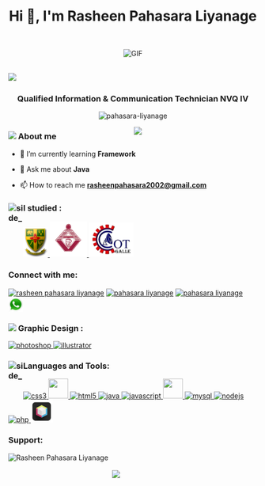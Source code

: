 
<h1 align="center">Hi 👋, I'm Rasheen Pahasara Liyanage</h1> 
<br>
<p align="center">  <img alt="GIF" src="https://i.pinimg.com/originals/9e/a7/2e/9ea72ef078139ced289852e8a4ea0c5c.gif" width = 200/> </p>

<br>
<img src="https://user-images.githubusercontent.com/73097560/115834477-dbab4500-a447-11eb-908a-139a6edaec5c.gif">         

<h3 align="center">Qualified Information & Communication Technician NVQ IV</h3>

<p align="center">  <img src="https://komarev.com/ghpvc/?username=pahasara-liyanage&label=Profile%20views&color=0e75b6&style=flat" alt="pahasara-liyanage" /> </p>

<picture> <img align="right" src="https://github.com/7oSkaaa/7oSkaaa/blob/main/Images/Right_Side.gif?raw=true" width = 250px></picture>
<h3><picture><img src = "https://github.com/7oSkaaa/7oSkaaa/blob/main/Images/about_me.gif?raw=true" width =30px></picture>  About me </h3>

- 🌱 I’m currently learning **Framework**

- 💬 Ask me about **Java**

- 📫 How to reach me **rasheenpahasara2002@gmail.com**

<h3 align="left"> 
<img align="left" width=30px height=40px alt="side_sticker" src="https://media.giphy.com/media/TEnXkcsHrP4YedChhA/giphy.gif" /> I studied :</h3>
<p align="left"> 
<a href="https://en.wikipedia.org/wiki/St._Aloysius%27_College,_Galle" target="_blank" rel="noreferrer"> <img src="https://github.com/Senuda-Adihetty/skill-icons/blob/main/Aloysius%20logoi.png" alt="Aloy" width="50" height="60"/> </a> <a href="https://course.vta.lk/" target="_blank" rel="noreferrer"> <img src="https://github.com/Senuda-Adihetty/skill-icons/blob/main/VTA.png" alt="VTA" width="75" height="72"/> </a> <a href="https://course.vta.lk/" target="_blank" rel="noreferrer"> <img src="https://github.com/Senuda-Adihetty/skill-icons/blob/main/COT%20Galle.png" alt="COT" width="90" height="70"/> </a>
</p>

<h3 align="left">Connect with me:</h3>
<p align="left">
<a href="https://linkedin.com/in/rasheen pahasara liyanage" target="blank"><img align="center" src="https://raw.githubusercontent.com/rahuldkjain/github-profile-readme-generator/master/src/images/icons/Social/linked-in-alt.svg" alt="rasheen pahasara liyanage" height="30" width="40" /></a>
<a href="https://fb.com/pahasara liyanage" target="blank"><img align="center" src="https://raw.githubusercontent.com/rahuldkjain/github-profile-readme-generator/master/src/images/icons/Social/facebook.svg" alt="pahasara liyanage" height="30" width="40" /></a>
<a href="https://instagram.com/pahasara liyanage" target="blank"><img align="center" src="https://raw.githubusercontent.com/rahuldkjain/github-profile-readme-generator/master/src/images/icons/Social/instagram.svg" alt="pahasara liyanage" height="30" width="40" /></a>
<a href="https://wa.me/94768401477" target="blank"><img align="center" src="https://github.com/Senuda-Adihetty/skill-icons/blob/main/icons/WhatsApp.png" alt="stylish_monster429" height="30" width="30" /></a>
</p>

<h3 align="left"><img src='https://github.com/7oSkaaa/7oSkaaa/blob/main/Images/Front_End.gif' width="40px"> Graphic Design :</h3>
<p align="left">
  <a href="https://www.photoshop.com/en" target="_blank" rel="noreferrer"> <img src="https://github.com/Scar1109/skill-icons/blob/main/icons/Photoshop.svg" alt="photoshop" width="40" height="40"/> </a>
  <a href="https://www.adobe.com/in/products/illustrator.html" target="_blank" rel="noreferrer"> <img src="https://github.com/Scar1109/skill-icons/blob/main/icons/Illustrator.svg" alt="illustrator" width="40" height="40"/> </a> 
</p>


<h3 align="left"> 
<img align="left" width=30px height=40px alt="side_sticker" src="https://media.giphy.com/media/TEnXkcsHrP4YedChhA/giphy.gif" /> Languages and Tools:</h3>
<p align="left"> <a href="https://www.w3schools.com/css/" target="_blank" rel="noreferrer"> <img src="https://github.com/Scar1109/skill-icons/blob/main/icons/CSS.svg" alt="css3" width="40" height="40"/> </a> <a href="https://git-scm.com/" target="_blank" rel="noreferrer"> <img src="https://github.com/Scar1109/skill-icons/blob/main/icons/Git.svg" width="40" height="40"/> </a> <a href="https://www.w3.org/html/" target="_blank" rel="noreferrer"> <img src="https://github.com/Scar1109/skill-icons/blob/main/icons/HTML.svg" alt="html5" width="40" height="40"/> </a> <a href="https://www.java.com" target="_blank" rel="noreferrer"> <img src="https://github.com/Scar1109/skill-icons/blob/main/icons/Java-Dark.svg" alt="java" width="40" height="40"/> </a> <a href="https://developer.mozilla.org/en-US/docs/Web/JavaScript" target="_blank" rel="noreferrer"> <img src="https://github.com/Scar1109/skill-icons/blob/main/icons/JavaScript.svg" alt="javascript" width="40" height="40"/> </a> <a href="https://laravel.com/" target="_blank" rel="noreferrer"> <img src="https://github.com/Scar1109/skill-icons/blob/main/icons/Laravel-Light.svg" width="40" height="40"/> </a> <a href="https://www.mysql.com/" target="_blank" rel="noreferrer"> <img src="https://github.com/Scar1109/skill-icons/blob/main/icons/MySQL-Dark.svg" alt="mysql" width="40" height="40"/> </a> <a href="https://nodejs.org" target="_blank" rel="noreferrer"> <img src="https://github.com/Scar1109/skill-icons/blob/main/icons/NodeJS-Dark.svg" alt="nodejs" width="40" height="40"/> </a>  <a href="https://www.php.net" target="_blank" rel="noreferrer"> <img src="https://github.com/Scar1109/skill-icons/blob/main/icons/PHP-Dark.svg" alt="php" width="40" height="40"/> </a> <a href="https://netbeans.apache.org/front/main/index.html" target="_blank" rel="noreferrer"> <img src="https://github.com/Senuda-Adihetty/skill-icons/blob/main/icons/Netbeans.png" alt="php" width="45" height="45"/> </a>
</p>

<h3 align="left">Support:</h3>
<p><a href="https://www.buymeacoffee.com/ Rasheen Pahasara Liyanage"> <img align="left" src="https://cdn.buymeacoffee.com/buttons/v2/default-yellow.png" height="50" width="210" alt=" Rasheen Pahasara Liyanage" /> 
</a></p><br><br>

<img src="https://user-images.githubusercontent.com/73097560/115834477-dbab4500-a447-11eb-908a-139a6edaec5c.gif">     







